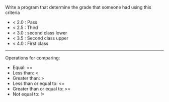 Write a program that determine the grade that someone
had using this criteria
* < 2.0 : Pass
* < 2.5 : Third
* < 3.0 : second class lower
* < 3.5 : Second class upper
* < 4.0 : First class

---
Operations for comparing:
* Equal: == 
* Less than: <
* Greater than: >
* Less than or equal to: <=
* Greater than or equal to: >=
* Not equal to: !=